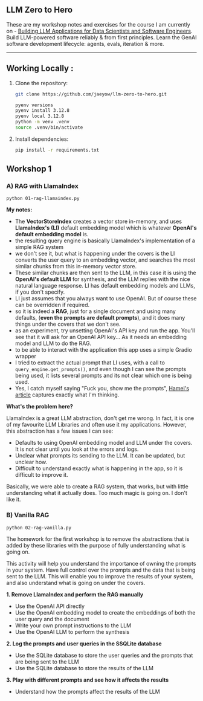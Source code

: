 ## LLM Zero to Hero  

These are my workshop notes and exercises for the course I am currently on - [Building LLM Applications for Data Scientists and Software Engineers](https://maven.com/hugo-stefan/building-llm-apps-ds-and-swe-from-first-principles). Build LLM-powered software reliably & from first principles. Learn the GenAI software development lifecycle: agents, evals, iteration & more.

---

## **Working Locally :**  
1. Clone the repository:  
    ```bash
    git clone https://github.com/jaeyow/llm-zero-to-hero.git
    ```  

    ```bash
    pyenv versions
    pyenv install 3.12.8
    pyenv local 3.12.8
    python -m venv .venv
    source .venv/bin/activate
    ```
2. Install dependencies:  
    ```bash
    pip install -r requirements.txt
    ```  

## **Workshop 1**

### **A) RAG with LlamaIndex**
```
python 01-rag-llamaindex.py
```
**My notes:**

- The **VectorStoreIndex** creates a vector store in-memory, and uses **LlamaIndex's (LI)** default embedding model which is whatever **OpenAI's default embedding model** is.
- the resulting query engine is basically LlamaIndex's implementation of a simple RAG system
- we don't see it, but what is happening under the covers is the LI converts the user query to an embedding vector, and searches the most similar chunks from this in-memory vector store.
- These similar chunks are then sent to the LLM, in this case it is using the **OpenAI's default LLM** for synthesis, and the LLM replies with the nice natural language response. LI has default embedding models and LLMs, if you don't specify.
- LI just assumes that you always want to use OpenAI. But of course these can be overridden if required.
- so it is indeed a **RAG**, just for a single document and using many defaults, (**even the prompts are default prompts**), and it does many things under the covers that we don't see.
- as an experiment, try unsetting OpenAI's API key and run the app. You'll see that it will ask for an OpenAI API key... As it needs an embedding model and LLM to do the RAG.
- to be able to interact with the application this app uses a simple Gradio wrapper
- I tried to extract the actual prompt that LI uses, with a call to `query_engine.get_prompts()`, and even though I can see the prompts being used, it lists several prompts and its not clear which one is being used.
- Yes, I catch myself saying "Fuck you, show me the prompts", [Hamel's article](https://hamel.dev/blog/posts/prompt/) captures exactly what I'm thinking. 

**What's the problem here?**

LlamaIndex is a great LLM abstraction, don't get me wrong. In fact, it is one of my favourite LLM Libraries and often use it my applications. However, this abstraction has a few issues I can see:
- Defaults to using OpenAI embedding model and LLM under the covers. It is not clear until you look at the errors and logs. 
- Unclear what prompts its sending to the LLM. It can be updated, but unclear how.
- Difficult to understand exactly what is happening in the app, so it is difficult to improve it.

Basically, we were able to create a RAG system, that works, but with little understanding what it actually does. Too much magic is going on. I don't like it. 

### **B) Vanilla RAG** 
```
python 02-rag-vanilla.py
```
The homework for the first workshop is to remove the abstractions that is added by these libraries with the purpose of fully understanding what is going on.

This activity will help you understand the importance of owning the prompts in your system. Have full control over the prompts and the data that is being sent to the LLM. This will enable you to improve the results of your system, and also understand what is going on under the covers.

**1. Remove LlamaIndex and perform the RAG manually**
- Use the OpenAI API directly
- Use the OpenAI embedding model to create the embeddings of both the user query and the document
- Write your own prompt instructions to the LLM
- Use the OpenAI LLM to perform the synthesis

**2. Log the prompts and user queries in the SSQLite database**
- Use the SQLite database to store the user queries and the prompts that are being sent to the LLM
- Use the SQLite database to store the results of the LLM

**3. Play with different prompts and see how it affects the results**
- Understand how the prompts affect the results of the LLM

